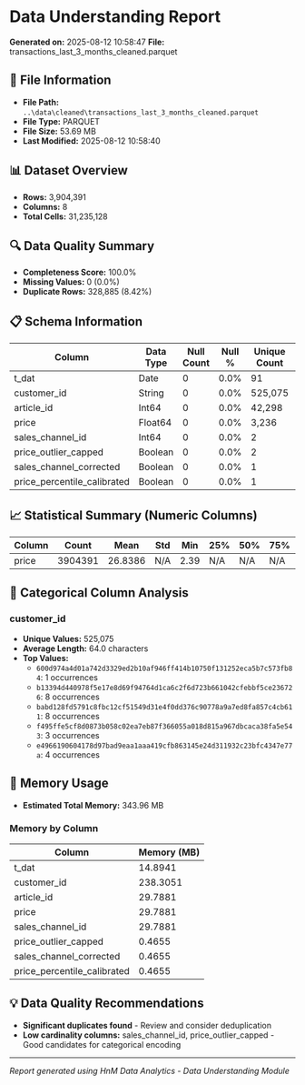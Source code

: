 # Data Understanding Report
**Generated on:** 2025-08-12 10:58:47
**File:** transactions_last_3_months_cleaned.parquet

## 📄 File Information
- **File Path:** `..\data\cleaned\transactions_last_3_months_cleaned.parquet`
- **File Type:** PARQUET
- **File Size:** 53.69 MB
- **Last Modified:** 2025-08-12 10:58:40

## 📊 Dataset Overview
- **Rows:** 3,904,391
- **Columns:** 8
- **Total Cells:** 31,235,128

## 🔍 Data Quality Summary
- **Completeness Score:** 100.0%
- **Missing Values:** 0 (0.0%)
- **Duplicate Rows:** 328,885 (8.42%)

## 📋 Schema Information
| Column | Data Type | Null Count | Null % | Unique Count | Unique % |
|--------|-----------|------------|---------|--------------|----------|
| t_dat | Date | 0 | 0.0% | 91 | 0.0% |
| customer_id | String | 0 | 0.0% | 525,075 | 13.45% |
| article_id | Int64 | 0 | 0.0% | 42,298 | 1.08% |
| price | Float64 | 0 | 0.0% | 3,236 | 0.08% |
| sales_channel_id | Int64 | 0 | 0.0% | 2 | 0.0% |
| price_outlier_capped | Boolean | 0 | 0.0% | 2 | 0.0% |
| sales_channel_corrected | Boolean | 0 | 0.0% | 1 | 0.0% |
| price_percentile_calibrated | Boolean | 0 | 0.0% | 1 | 0.0% |

## 📈 Statistical Summary (Numeric Columns)
| Column | Count | Mean | Std | Min | 25% | 50% | 75% | Max |
|--------|-------|------|-----|-----|-----|-----|-----|-----|
| price | 3904391 | 26.8386 | N/A | 2.39 | N/A | N/A | N/A | 149.99 |

## 📝 Categorical Column Analysis
### customer_id
- **Unique Values:** 525,075
- **Average Length:** 64.0 characters
- **Top Values:**
  - `600d974a4d01a742d3329ed2b10af946ff414b10750f131252eca5b7c573fb84`: 1 occurrences
  - `b13394d440978f5e17e8d69f94764d1ca6c2f6d723b661042cfebbf5ce236726`: 8 occurrences
  - `babd128fd5791c8fbc12cf51549d31e4f0dd376c90778a9a7ed8fa857c4cb611`: 8 occurrences
  - `f495ffe5cf8d0873b058c02ea7eb87f366055a018d815a967dbcaca38fa5e543`: 3 occurrences
  - `e4966190604178d97bad9eaa1aaa419cfb863145e24d311932c23bfc4347e77a`: 4 occurrences

## 💾 Memory Usage
- **Estimated Total Memory:** 343.96 MB

### Memory by Column
| Column | Memory (MB) |
|--------|-------------|
| t_dat | 14.8941 |
| customer_id | 238.3051 |
| article_id | 29.7881 |
| price | 29.7881 |
| sales_channel_id | 29.7881 |
| price_outlier_capped | 0.4655 |
| sales_channel_corrected | 0.4655 |
| price_percentile_calibrated | 0.4655 |

## 💡 Data Quality Recommendations
- **Significant duplicates found** - Review and consider deduplication
- **Low cardinality columns:** sales_channel_id, price_outlier_capped - Good candidates for categorical encoding

---
*Report generated using HnM Data Analytics - Data Understanding Module*
